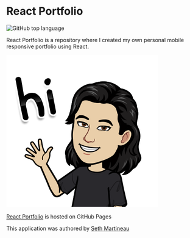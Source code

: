 # React Portfolio

![GitHub top language](https://img.shields.io/github/languages/top/slothings/react-portfolio)

React Portfolio is a repository where I created my own personal mobile responsive portfolio using React. 

![Application landing page](src/img/seth-avatar.png)

[React Portfolio](https://slothings.github.io/react-portfolio/) is hosted on GitHub Pages

This application was authored by [Seth Martineau](https://github.com/slothings)